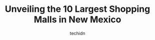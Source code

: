 ---
layout: ampstory
image: https://i0.wp.com/paketmu.com/wp-content/uploads/2023/06/winrock-town-center-0-in-new-mexico-1686370816.jpeg?resize=640,853
author: techidn
featured: false
description: Explore the diverse Shopping Mall scene in New Mexico, home to an incredible selection of 10 establishments catering to every taste. Whether youre in search of iconic favorites or undiscove
title: Unveiling the 10 Largest Shopping Malls in New Mexico
cover:
   title: Unveiling the 10 Largest Shopping Malls in New Mexico
   subtitle: RICKPATE
   background: https://paketmu.com/wp-content/uploads/2023/06/winrock-town-center-0-in-new-mexico-1686370816.jpeg

pages: 
 - layout: thirds
   top: <h1>#1 Coronado Center</h1>
   bottom: "<p>Its a nice mall. The food court has a few options to eat and the area is clean. There is also a playground for kids. You can also use elevator 🛗 to go up and down. We</p>"
   background: https://paketmu.com/wp-content/uploads/2023/06/winrock-town-center-1-in-new-mexico-1686370819.jpeg
   backgroundblur: true
 - layout: thirds
   top: <h1>#2 Cottonwood Mall</h1>
   bottom: "<p>Beautiful mall, and full of great stores to check out. The food options arent the greatest more for snacking, but there are plenty of local places in the area for dini</p>"
   background: https://paketmu.com/wp-content/uploads/2023/06/winrock-town-center-2-in-new-mexico-1686370820.jpeg
   cta:
      link: https://paketmu.com/unveiling-the-10-largest-shopping-malls-in-new-mexico/
      text: Unveiling the 10 Largest Shopping Malls in New Mexico
 - layout: thirds
   top: <h1>#3 Mesilla Valley Mall</h1>
   bottom: "<p>Not sure what to say about it they definitely dont care for there employees who needed a supportive company in relation to mental health instead they fire you does not m</p>"
   background: https://paketmu.com/wp-content/uploads/2023/06/winrock-town-center-3-in-new-mexico-1686370821.jpeg
   cta:
      link: https://paketmu.com/unveiling-the-10-largest-shopping-malls-in-new-mexico/
      text: Unveiling the 10 Largest Shopping Malls in New Mexico
 - layout: thirds
   top: <h1>#4 Winrock Town Center</h1>
   bottom: "<p>2100 Louisiana Blvd NE #51, Albuquerque, NM 87110, United States</p>"
   background: https://images.unsplash.com/photo-1615749413727-825b59a857b5?ixlib=rb-4.0.3&ixid=MnwxMjA3fDB8MHxwaG90by1wYWdlfHx8fGVufDB8fHx8&auto=format&fit=crop&w=640&h=853&q=80
   cta:
      link: https://paketmu.com/unveiling-the-10-largest-shopping-malls-in-new-mexico/
      text: Unveiling the 10 Largest Shopping Malls in New Mexico
 - layout: thirds
   top: <h1>#5 ABQ Uptown</h1>
   bottom: "<p>2200 Louisiana Blvd NE, Albuquerque, NM 87110, United States</p>"
   background: https://images.unsplash.com/photo-1541356665065-22676f35dd40?ixlib=rb-4.0.3&ixid=MnwxMjA3fDB8MHxwaG90by1wYWdlfHx8fGVufDB8fHx8&auto=format&fit=crop&w=640&h=853&q=80
   cta:
      link: https://paketmu.com/unveiling-the-10-largest-shopping-malls-in-new-mexico/
      text: Unveiling the 10 Largest Shopping Malls in New Mexico
 - layout: thirds
   top: <h1>#6 Animas Valley Mall</h1>
   bottom: "<p>4601 E Main St, Farmington, NM 87402, United States</p>"
   background: https://images.unsplash.com/photo-1604871000636-074fa5117945?ixlib=rb-4.0.3&ixid=MnwxMjA3fDB8MHxwaG90by1wYWdlfHx8fGVufDB8fHx8&auto=format&fit=crop&w=640&h=853&q=80
   cta:
      link: https://paketmu.com/unveiling-the-10-largest-shopping-malls-in-new-mexico/
      text: Unveiling the 10 Largest Shopping Malls in New Mexico
 - layout: thirds
   top: <h1>#7 Santa Fe Place Mall</h1>
   bottom: "<p>4250 Cerrillos Rd, Santa Fe, NM 87507, United States</p>"
   background: https://images.unsplash.com/photo-1488554378835-f7acf46e6c98?ixlib=rb-4.0.3&ixid=MnwxMjA3fDB8MHxwaG90by1wYWdlfHx8fGVufDB8fHx8&auto=format&fit=crop&w=640&h=853&q=80
   cta:
      link: https://paketmu.com/unveiling-the-10-largest-shopping-malls-in-new-mexico/
      text: Unveiling the 10 Largest Shopping Malls in New Mexico
 - layout: thirds
   middle: Continue reading...
   background: https://images.unsplash.com/photo-1527066579998-dbbae57f45ce?ixlib=rb-4.0.3&ixid=MnwxMjA3fDB8MHxwaG90by1wYWdlfHx8fGVufDB8fHx8&auto=format&fit=crop&w=640&h=853&q=80
   cta:
      link: https://paketmu.com/unveiling-the-10-largest-shopping-malls-in-new-mexico/
      text: Unveiling the 10 Largest Shopping Malls in New Mexico
      
---